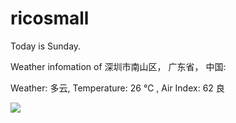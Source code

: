 # ricosmall

Today is Sunday.

Weather infomation of 深圳市南山区， 广东省， 中国: 

Weather: 多云, Temperature: 26 ℃ , Air Index: 62 良

<img src="https://github-readme-stats.vercel.app/api?username=ricosmall&show_icons=true" />
